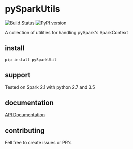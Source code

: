 # pySparkUtils
[![Build Status](https://travis-ci.org/boazmohar/pySparkUtils.svg?branch=master)](https://travis-ci.org/boazmohar/pySparkUtils)
[![PyPI version](https://badge.fury.io/py/pySparkUtils.svg)](https://badge.fury.io/py/pySparkUtils)

A collection of utilities for handling pySpark's SparkContext

## install

```
pip install pySparkUtil
```

## support

Tested on Spark 2.1 with python 2.7 and 3.5

## documentation

[API Documentation](https://boazmohar.github.io/pySparkUtils/source/pySparkUtils.html)

## contributing

Fell free to create issues or PR's
